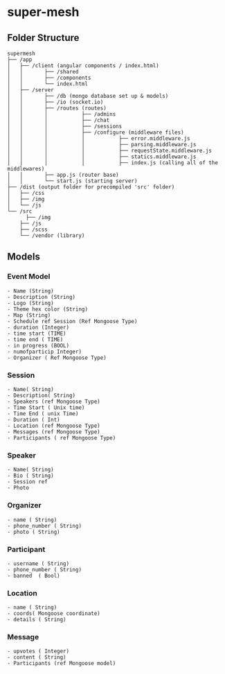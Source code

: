 # super-mesh

## Folder Structure
```
supermesh
├── /app
│   ├── /client (angular components / index.html)
│   │       ├── /shared
│   │       ├── /components
│   │       └── index.html
│   ├── /server
│   │       ├── /db (mongo database set up & models)
│   │       ├── /io (socket.io)
│   │       ├── /routes (routes)
│   │       │           ├── /admins
│   │       │           ├── /chat
│   │       │           ├── /sessions
│   │       │           ├── /configure (middleware files)
│   │       │           │           ├── error.middleware.js
│   │       │           │           ├── parsing.middleware.js
│   │       │           │           ├── requestState.middleware.js
│   │       │           │           ├── statics.middleware.js
│   │       │           │           ├── index.js (calling all of the middlewares)
│   │       ├── app.js (router base)
│   │       └── start.js (starting server)
├── /dist (output folder for precompiled 'src' folder)
│   ├── /css
│   ├── /img
│   └── /js
└── /src
      ├── /img
    ├── /js
    ├── /scss
    └── /vendor (library)
```

## Models

### Event Model
    - Name (String)
    - Description (String)
    - Logo (String)
    - Theme hex color (String)
    - Map (String)
    - Schedule ref Session (Ref Mongoose Type)
    - duration (Integer)
    - time start (TIME)
    - time end ( TIME)
    - in progress (BOOL)
    - numofparticip Integer)
    - Organizer ( Ref Mongoose Type)
    
    
### Session
    - Name( String)
    - Description( String)
    - Speakers (ref Mongoose Type)
    - Time Start ( Unix time)
    - Time End ( unix Time)
    - Duration ( Int)
    - Location (ref Mongoose Type)
    - Messages (ref Mongoose Type)
    - Participants ( ref Mongoose Type)
    
    
### Speaker
    - Name( String)
    - Bio ( String)
    - Session ref
    - Photo

### Organizer
    - name ( String)
    - phone_number ( String)
    - photo ( String)
    
### Participant
    - username ( String)
    - phone_number ( String)
    - banned  ( Bool)
   
### Location
    - name ( String)
    - coords( Mongoose coordinate)
    - details ( String)
    
### Message
    - upvotes ( Integer)
    - content ( String)
    - Participants (ref Mongoose model)
    
    